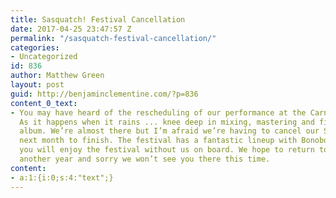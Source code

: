 ```yaml
---
title: Sasquatch! Festival Cancellation
date: 2017-04-25 23:47:57 Z
permalink: "/sasquatch-festival-cancellation/"
categories:
- Uncategorized
id: 836
author: Matthew Green
layout: post
guid: http://benjaminclementine.com/?p=836
content_0_text:
- You may have heard of the rescheduling of our performance at the Carnegie Hall.
  As it happens when it rains ... knee deep in mixing, mastering and fine tuning the
  album. We’re almost there but I’m afraid we’re having to cancel our Sasquatch performance
  next month to finish. The festival has a fantastic lineup with Bonobo, and we hope
  you will enjoy the festival without us on board. We hope to return to Sasquatch
  another year and sorry we won’t see you there this time.
content:
- a:1:{i:0;s:4:"text";}
---
```


